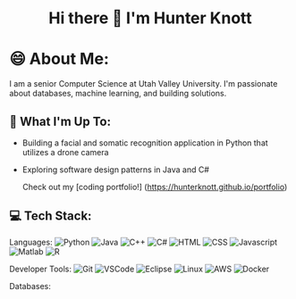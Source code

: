 <h1 align="center">Hi there 👋 I'm Hunter Knott</h1>

<!--
**HunterKnott/HunterKnott** is a ✨ _special_ ✨ repository because its `README.md` (this file) appears on your GitHub profile.

Here are some ideas to get you started:

- 🔭 I’m currently working on ...
- 🌱 I’m currently learning ...
- 👯 I’m looking to collaborate on ...
- 🤔 I’m looking for help with ...
- 💬 Ask me about ...
- 📫 How to reach me: ...
- 😄 Pronouns: ...
- ⚡ Fun fact: ...
-->

# 😄 About Me:
I am a senior Computer Science at Utah Valley University. I'm passionate about databases, machine learning, and building solutions.

## 🔭 What I'm Up To:
- Building a facial and somatic recognition application in Python that utilizes a drone camera
- Exploring software design patterns in Java and C#

  Check out my [coding portfolio!] (https://hunterknott.github.io/portfolio)

## 💻 Tech Stack:
Languages:
![Python](https://img.shields.io/badge/Python-green?style=for-the-badge&logo=python)
![Java](https://img.shields.io/badge/Java-red?style=for-the-badge&logo=oracle)
![C++](https://img.shields.io/badge/C%2B%2B-blue?style=for-the-badge&logo=C%2B%2B)
![C#](https://img.shields.io/badge/C%23-%238f42d4?style=for-the-badge&logo=C%23)
![HTML](https://img.shields.io/badge/HTML-%23b8761f?style=for-the-badge&logo=HTML5)
![CSS](https://img.shields.io/badge/CSS-%2362a7f0?style=for-the-badge&logo=CSS3)
![Javascript](https://img.shields.io/badge/Javascript-black?style=for-the-badge&logo=JavaScript)
![Matlab](https://img.shields.io/badge/Matlab-%23d9703f?style=for-the-badge&logo=matrix)
![R](https://img.shields.io/badge/R-%232c507d?style=for-the-badge&logo=R)

Developer Tools:
![Git](https://img.shields.io/badge/Git-%232b3745?style=for-the-badge&logo=git)
![VSCode](https://img.shields.io/badge/VSCode-%23007ACC?style=for-the-badge&logo=Visual%20Studio%20Code)
![Eclipse](https://img.shields.io/badge/Eclipse-%232C2255?style=for-the-badge&logo=Eclipse%20IDE)
![Linux](https://img.shields.io/badge/Linux-%23171d24?style=for-the-badge&logo=Linux)
![AWS](https://img.shields.io/badge/AWS-%23232F3E?style=for-the-badge&logo=Amazon%20AWS)
![Docker](https://img.shields.io/badge/Docker-%23c3d0de?style=for-the-badge&logo=Docker)

Databases:
